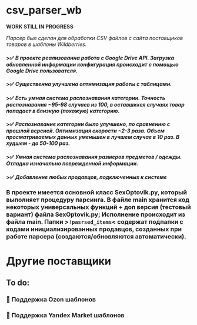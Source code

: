 # csv_parser_wb

**WORK STILL IN PROGRESS**

*Парсер был сделан для обработки CSV файлов с сайта поставщиков товаров в шаблоны Wildberries.*


#### >:white_check_mark: ___В проекте реализованна работа с Google Drive API. Загрузка обновленной информации конфигурация происходит с помощью Google Drive пользователя.___

#### >:white_check_mark: ___Существенна улучшена оптимизация работы с таблицами.___

#### >:white_check_mark: ___Есть умная система распознавания категории. Точность распознавания ~95-98 случаев из 100, в оставшихся случаях товар попадает в близкую (похожую) категорию.___

#### >:white_check_mark: ___Распознавание категории было улучшено, по сравнению с прошлой версией. Оптимизация скорости ~2-3 раза. Объем просматриваемых данных уменьшен в лучшем случае в 10 раз. В худшем - до 50-100 раз.___

#### >:white_check_mark: ___Умная система распознавания размеров предметов / одежды. Отладка изначально поврежденной информации.___

#### >:white_check_mark: ___Добавление любых продавцов, подключенных к системе___



### В проекте имеется основной класс SexOptovik.py, который выполняет процедуру парсинга. В файле main хранится код некоторых универсальных функций + доп версия (тестовый вариант) файла SexOptovik.py; Исполнение происходит из файла main. Папки >`!pasrsed_items`<  содержат подпапки с кодами инициализированных продавцов, созданных при работе парсера (создаются/обновляются автоматически). 


# Другие поставщики
## To do:
### :black_square_button: Поддержка Ozon шаблонов
### :black_square_button: Поддержка Yandex Market шаблонов
